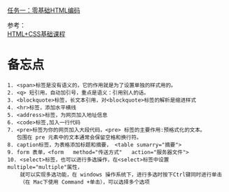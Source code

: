 [任务一：零基础HTML编码](http://ife.baidu.com/course/detail/id/90)

参考：  
[HTML+CSS基础课程](http://www.imooc.com/learn/9)

# 备忘点 #

````
1. <span>标签是没有语义的，它的作用就是为了设置单独的样式用的。
2. <q> 短引用，自动加引号，重点是语义：引用别人的话。
3. <blockquote>标签，长文本引用，对<blockquote>标签的解析是缩进样式
4. <hr>标签，添加水平横线
5. <address>标签，为网页加入地址信息
6. <code>标签,加入一行代码
7. <pre>标签为你的网页加入大段代码，<pre> 标签的主要作用:预格式化的文本。
   包围在 pre 元素中的文本通常会保留空格和换行符。
8. caption标签，为表格添加标题和摘要， <table sumarry="摘要">
9. form 表单，<form   method="传送方式"   action="服务器文件">
10. <select>标签，也可以进行多选操作，在<select>标签中设置multiple="multiple"属性，
    就可以实现多选功能，在 windows 操作系统下，进行多选时按下Ctrl键同时进行单击
    （在 Mac下使用 Command +单击），可以选择多个选项
````
